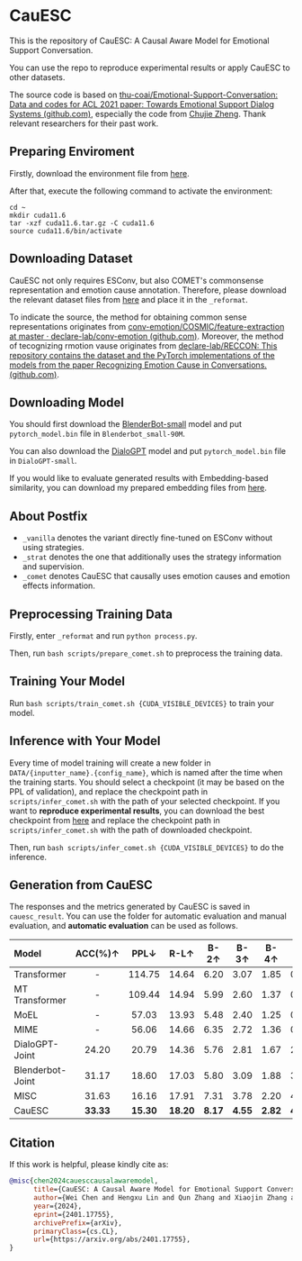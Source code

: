 # CauESC
This is the repository of CauESC: A Causal Aware Model for Emotional Support Conversation.

You can use the repo to reproduce experimental results or apply CauESC to other datasets.

The source code is based on [thu-coai/Emotional-Support-Conversation: Data and codes for ACL 2021 paper: Towards Emotional Support Dialog Systems (github.com)](https://github.com/thu-coai/Emotional-Support-Conversation), especially the code from [Chujie Zheng](https://github.com/chujiezheng). Thank relevant researchers for their past work.

## Preparing Enviroment

Firstly, download the environment file from [here](https://1drv.ms/u/s!As-JDklAqWxfjid1ultOpucz1xxq?e=bKKDg3).

After that, execute the following command to activate the environment:

```shell
cd ~
mkdir cuda11.6
tar -xzf cuda11.6.tar.gz -C cuda11.6
source cuda11.6/bin/activate
```

## Downloading Dataset

CauESC not only requires ESConv, but also COMET's commonsense representation and emotion cause annotation. Therefore, please download the relevant dataset files from [here](https://1drv.ms/f/s!As-JDklAqWxfjihV_rMoTCQgOOR7?e=lv74cz) and place it in the `_reformat`.

To indicate the source, the method for obtaining common sense representations originates from [conv-emotion/COSMIC/feature-extraction at master · declare-lab/conv-emotion (github.com)](https://github.com/declare-lab/conv-emotion/tree/master/COSMIC/feature-extraction). Moreover, the method of tecognizing rmotion vause originates from [declare-lab/RECCON: This repository contains the dataset and the PyTorch implementations of the models from the paper Recognizing Emotion Cause in Conversations. (github.com)](https://github.com/declare-lab/RECCON).

## Downloading Model

You should first download the [BlenderBot-small](https://huggingface.co/facebook/blenderbot_small-90M) model and put  `pytorch_model.bin` file in `Blenderbot_small-90M`.

You can also download the [DialoGPT](https://huggingface.co/microsoft/DialoGPT-small?text=Hey+my+name+is+Thomas%21+How+are+you%3F) model and  put  `pytorch_model.bin` file in `DialoGPT-small`.

If you would like to evaluate generated results with Embedding-based similarity, you can download my prepared embedding files from [here](https://1drv.ms/u/s!As-JDklAqWxfjiQmi34EfY_eCKFh?e=AOYEci).

## About Postfix

- `_vanilla` denotes the variant directly fine-tuned on ESConv without using strategies.
- `_strat` denotes the one that additionally uses the strategy information and supervision.
- `_comet` denotes CauESC that causally uses emotion causes and emotion effects information.

## Preprocessing Training Data

Firstly, enter `_reformat` and run `python process.py`.

Then, run `bash scripts/prepare_comet.sh` to preprocess the training data.

## Training Your Model

Run `bash scripts/train_comet.sh {CUDA_VISIBLE_DEVICES}` to train your model.

## Inference with Your Model

Every time of model training will create a new folder in `DATA/{inputter_name}.{config_name}`, which is named after the time when the training starts. You should select a checkpoint (it may be based on the PPL of validation), and replace the checkpoint path in `scripts/infer_comet.sh` with the path of your selected checkpoint. If you want to **reproduce experimental results**, you can download the best checkpoint from [here](https://1drv.ms/u/s!As-JDklAqWxfjh-nGmYzItCSL3zt?e=y9vga3) and replace the checkpoint path in `scripts/infer_comet.sh` with the path of downloaded checkpoint.

Then, run `bash scripts/infer_comet.sh {CUDA_VISIBLE_DEVICES}` to do the inference.

## Generation from CauESC

The responses and the metrics generated by CauESC is saved in `cauesc_result`. You can use the folder for automatic evaluation and manual evaluation, and **automatic evaluation** can be used as follows.

| Model            |  ACC(%)↑  |   PPL↓    |   R-L↑    |   B-2↑   |   B-3↑   |   B-4↑   |   D-1↑   |   D-2↑    |
| :--------------- | :-------: | :-------: | :-------: | :------: | :------: | :------: | :------: | :-------: |
| Transformer      |     -     |  114.75   |   14.64   |   6.20   |   3.07   |   1.85   |   0.13   |   0.28    |
| MT Transformer   |     -     |  109.44   |   14.94   |   5.99   |   2.60   |   1.37   |   0.15   |   0.35    |
| MoEL             |     -     |   57.03   |   13.93   |   5.48   |   2.40   |   1.25   |   0.74   |   4.12    |
| MIME             |     -     |   56.06   |   14.66   |   6.35   |   2.72   |   1.36   |   0.91   |   5.17    |
| DialoGPT-Joint   |   24.20   |   20.79   |   14.36   |   5.76   |   2.81   |   1.67   |   2.41   |   15.17   |
| Blenderbot-Joint |   31.17   |   18.60   |   17.03   |   5.80   |   3.09   |   1.88   |   3.08   |   13.95   |
| MISC             |   31.63   |   16.16   |   17.91   |   7.31   |   3.78   |   2.20   |   4.41   |   19.71   |
| CauESC           | **33.33** | **15.30** | **18.20** | **8.17** | **4.55** | **2.82** | **4.70** | **19.85** |

## Citation
If this work is helpful, please kindly cite as:

```bibtex
@misc{chen2024cauesccausalawaremodel,
      title={CauESC: A Causal Aware Model for Emotional Support Conversation}, 
      author={Wei Chen and Hengxu Lin and Qun Zhang and Xiaojin Zhang and Xiang Bai and Xuanjing Huang and Zhongyu Wei},
      year={2024},
      eprint={2401.17755},
      archivePrefix={arXiv},
      primaryClass={cs.CL},
      url={https://arxiv.org/abs/2401.17755}, 
}
```